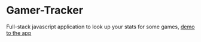 # Gamer-Tracker
Full-stack javascript application to look up your stats for some games, [demo to the app](https://sleepy-cliffs-80555.herokuapp.com/)

